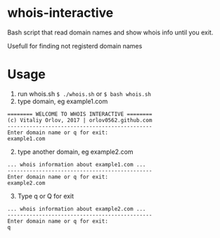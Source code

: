 # whois-interactive
Bash script that read domain names and show whois info until you exit.

Usefull for finding not registerd domain names

# Usage

1) run whois.sh
```$ ./whois.sh```
or
```$ bash whois.sh```
2) type domain, eg example1.com
```
======== WELCOME TO WHOIS INTERACTIVE ========
(c) Vitaliy Orlov, 2017 | orlov0562.github.com
----------------------------------------------
Enter domain name or q for exit:
example1.com
```
2) type another domain, eg example2.com
```
... whois information about example1.com ...
----------------------------------------------
Enter domain name or q for exit:
example2.com
```
3) Type q or Q for exit
```
... whois information about example2.com ...
----------------------------------------------
Enter domain name or q for exit:
q
```
